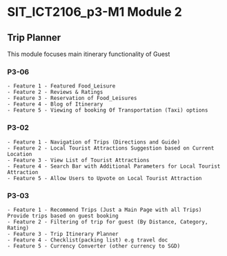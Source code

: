 # SIT_ICT2106_p3-M1 Module 2
## Trip Planner 

This module focuses main itinerary functionality of Guest 

### P3-06
    - Feature 1 - Featured Food_Leisure 
    - Feature 2 - Reviews & Ratings 
    - Feature 3 - Reservation of Food_Leisures 
    - Feature 4 - Blog of Itinerary  
    - Feature 5 - Viewing of booking Of Transportation (Taxi) options 


### P3-02
    - Feature 1 - Navigation of Trips (Directions and Guide)
    - Feature 2 - Local Tourist Attractions Suggestion based on Current Location
    - Feature 3 - View List of Tourist Attractions
    - Feature 4 - Search Bar with Additional Parameters for Local Tourist Attraction
    - Feature 5 - Allow Users to Upvote on Local Tourist Attraction
    
   
### P3-03
    - Feature 1 - Recommend Trips (Just a Main Page with all Trips) Provide trips based on guest booking
    - Feature 2 - Filtering of trip for guest (By Distance, Category, Rating)
    - Feature 3 - Trip Itinerary Planner
    - Feature 4 - Checklist(packing list) e.g travel doc 
    - Feature 5 - Currency Converter (other currency to SGD)
